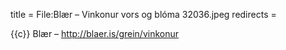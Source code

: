 title = File:Blær – Vinkonur vors og blóma 32036.jpeg
redirects =
>>>>

{{c}} Blær – http://blaer.is/grein/vinkonur